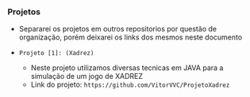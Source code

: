 ### Projetos

- Separarei os projetos em outros repositorios por questão de organização, porém deixarei os links dos mesmos neste documento


- `Projeto [1]: (Xadrez)`
  - Neste projeto utilizamos diversas tecnicas em JAVA para a simulação de um jogo de XADREZ
  - Link do projeto: `https://github.com/VitorVVC/ProjetoXadrez`